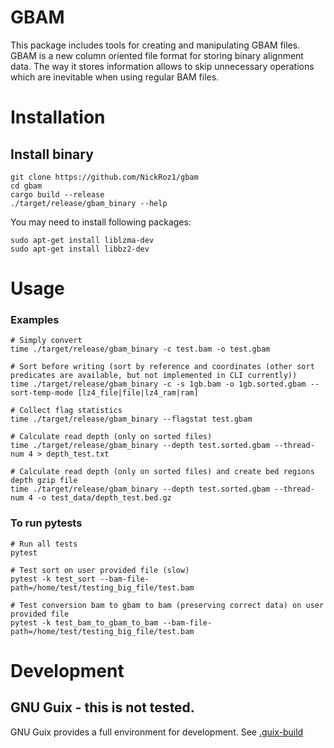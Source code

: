 # GBAM

This package includes tools for creating and manipulating GBAM files. GBAM is a new column oriented file format for storing binary alignment data. The way it stores information allows to skip unnecessary operations which are inevitable when using regular BAM files.

# Installation

## Install binary

```shell
git clone https://github.com/NickRoz1/gbam
cd gbam
cargo build --release
./target/release/gbam_binary --help
```

You may need to install following packages:
```shell
sudo apt-get install liblzma-dev
sudo apt-get install libbz2-dev
```

# Usage

### Examples
```shell
# Simply convert
time ./target/release/gbam_binary -c test.bam -o test.gbam

# Sort before writing (sort by reference and coordinates (other sort predicates are available, but not implemented in CLI currently))
time ./target/release/gbam_binary -c -s 1gb.bam -o 1gb.sorted.gbam --sort-temp-mode [lz4_file|file|lz4_ram|ram]

# Collect flag statistics
time ./target/release/gbam_binary --flagstat test.gbam

# Calculate read depth (only on sorted files)
time ./target/release/gbam_binary --depth test.sorted.gbam --thread-num 4 > depth_test.txt

# Calculate read depth (only on sorted files) and create bed regions depth gzip file
time ./target/release/gbam_binary --depth test.sorted.gbam --thread-num 4 -o test_data/depth_test.bed.gz
```

### To run pytests
```shell
# Run all tests
pytest

# Test sort on user provided file (slow)
pytest -k test_sort --bam-file-path=/home/test/testing_big_file/test.bam

# Test conversion bam to gbam to bam (preserving correct data) on user provided file
pytest -k test_bam_to_gbam_to_bam --bam-file-path=/home/test/testing_big_file/test.bam
```

# Development

## GNU Guix - this is not tested.

GNU Guix provides a full environment for development.  See
[.guix-build](./.guix-build)
